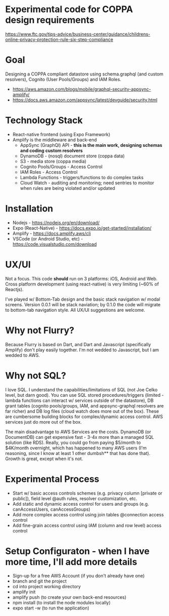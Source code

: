 # Experimental code for COPPA design requirements

<https://www.ftc.gov/tips-advice/business-center/guidance/childrens-online-privacy-protection-rule-six-step-compliance>

# Goal

Designing a COPPA compliant datastore using schema.graphql (and custom resolvers), Cognito (User Pools/Groups) and IAM Roles.

* <https://aws.amazon.com/blogs/mobile/graphql-security-appsync-amplify/>
* <https://docs.aws.amazon.com/appsync/latest/devguide/security.html>

# Technology Stack

* React-native frontend (using Expo Framework)
* Amplify is the middleware and back-end
  * AppSync (GraphQl) API - **this is the main work, designing schemas and coding custom resolvers**
  * DynamoDB - (nosql) document store (coppa data)
  * S3 - media store (coppa media)
  * Cognito Pools/Groups - Access Control
  * IAM Roles - Access Control
  * Lambda Functions - triggers/functions to do complex tasks
  * Cloud Watch - auditing and monitoring; need sentries to monitor when rules are being violated and/or updated

# Installation

* Nodejs - <https://nodejs.org/en/download/>
* Expo (React-Native) - <https://docs.expo.io/get-started/installation/>
* Amplify - <https://docs.amplify.aws/cli>
* VSCode (or Android Studio, etc) - <https://code.visualstudio.com/download>

# UX/UI

Not a focus.  This code **should** run on 3 platforms: iOS, Android and Web.  Cross platform development (using react-native) is very limiting (~60% of Reactjs).

I've played w/ Bottom-Tab design and the basic stack navigation w/ modal screens.  Version 0.0.1 will be stack naviation; by 0.1.0 the code will migrate to bottom-tab navigation style.  All UX/UI suggestions are welcome.

# Why not Flurry?

Because Flurry is based on Dart, and Dart and Javascript (specifically Amplify) don't play easily together.  I'm not wedded to Javascript, but I am wedded to AWS.

# Why not SQL?

I love SQL. I understand the capabilities/limitations of SQL (not Joe Celko level, but darn good).  You can use SQL stored procedures/triggers (limited - lambda functions can interact w/ services outside of the datastore), DB grant tables (cognito pools/groups, IAM, and appsync-graphql resolvers are far richer) and DB log files (cloud watch does more out of the box).  These are cumbersome building blocks for complex/dynamic access control.  AWS services just do more out of the box.

The main disadvantage to AWS Services are the costs.  DynamoDB (or DocumentDB) can get expensive fast - 3-4x more than a managed SQL solution (like RDS).  Really, you could go from paying $5/month to $4K/month overnight, which has happened to many AWS users (I'm reasoning, since I know at least 1 other dumbsh** that has done that).  Growth is great, except when it's not.

# Experimental Process

* Start w/ basic access controls schemes (e.g. privacy column [private or public]), field level @auth rules, resolver customization, etc.
* Add static and dynamic access control for users and groups (e.g. canAccessUsers, canAccessGroups)
* Add more complex access control using join tables @connection access control
* Add fine-grain access control using IAM (column and row level) access control

# Setup Configuraton - when I have more time, I'll add more details

* Sign-up for a free AWS Account (if you don't already have one)
* branch and git the project
* cd into project working directory
* amplify init
* amplify push (to create your own back-end resources)
* npm install (to install the node modules locally)
* expo start -w (to run the application)
